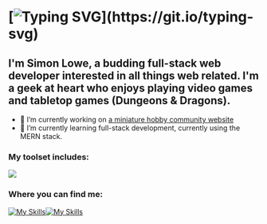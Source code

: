 # [![Typing SVG](https://readme-typing-svg.demolab.com/?lines=Hello+there!)](https://git.io/typing-svg)

## I'm Simon Lowe, a budding full-stack web developer interested in all things web related. I'm a geek at heart who enjoys playing video games and tabletop games (Dungeons & Dragons).


- 🔭 I’m currently working on <a href="https://github.com/LoweSimon/HobbyPaintInventoryAndComparison">a miniature hobby community website</a>
- 🌱 I’m currently learning full-stack development, currently using the MERN stack.

### My toolset includes:

<p align="left">
    <img src="https://skillicons.dev/icons?i=js,html,css,bootstrap,react,mongodb,nodejs,git,vscode" />   
</p>

### Where you can find me:
[![My Skills](https://skillicons.dev/icons?i=github)](https://github.com/LoweSimon)[![My Skills](https://skillicons.dev/icons?i=linkedin)](https://www.linkedin.com/in/simon-lowe-49799688)


<!--
**LoweSimon/LoweSimon** is a ✨ _special_ ✨ repository because its `README.md` (this file) appears on your GitHub profile.

Here are some ideas to get you started:

- 🔭 I’m currently working on ...
- 🌱 I’m currently learning ...
- 👯 I’m looking to collaborate on ...
- 🤔 I’m looking for help with ...
- 💬 Ask me about ...
- 📫 How to reach me: ...
- 😄 Pronouns: ...
- ⚡ Fun fact: ...
-->

